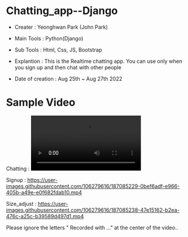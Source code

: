# Chatting_app--Django

- Creater : Yeonghwan Park (John Park)
- Main Tools : Python(Django)
- Sub Tools : Html, Css, JS, Bootstrap
- Explantion :
This is the Realtime chatting app.
You can use only when you sign up and then chat with other people

- Date of creation : Aug 25th ~ Aug 27th 2022

# Sample Video
Chatting :
<video src="https://user-images.githubusercontent.com/106279616/187085197-eef9ed51-1528-42b2-aa20-e3522beda645.mp4" data-canonical-src="https://user-images.githubusercontent.com/106279616/187085197-eef9ed51-1528-42b2-aa20-e3522beda645.mp4">
 </video>


Signup :
https://user-images.githubusercontent.com/106279616/187085229-0bef6adf-e966-405b-a49e-e0f682fdab10.mp4

Size_adjust  :
https://user-images.githubusercontent.com/106279616/187085238-47e15162-b2ea-476c-a25c-b39589d497d1.mp4

Please ignore the letters " Recorded with ..." at the center of the video..
